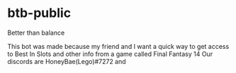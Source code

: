 # btb-public

Better than balance

This bot was made because my friend and I want a quick way to get access to Best In Slots and other info from a
game called Final Fantasy 14
Our discords are HoneyBae(Lego)#7272 and
